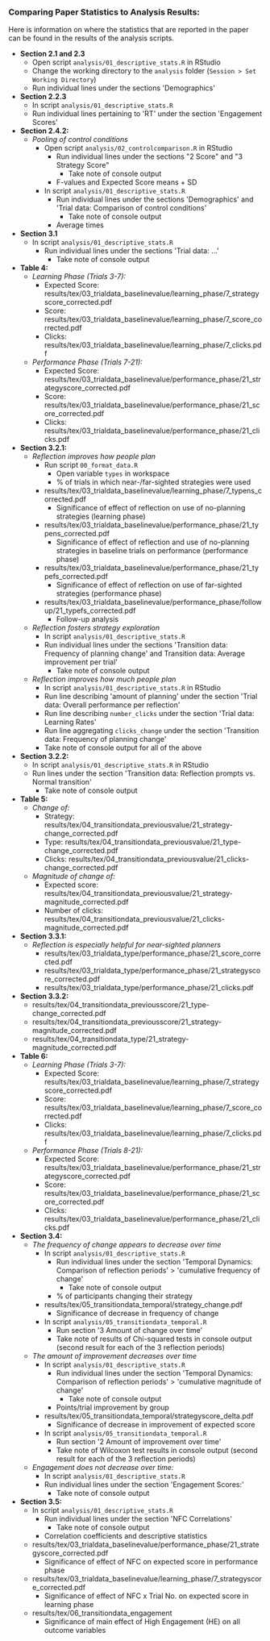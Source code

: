 ### Comparing Paper Statistics to Analysis Results:

Here is information on where the statistics that are reported in the paper can be found in the results of the analysis scripts.

* **Section 2.1 and 2.3**
  * Open script `analysis/01_descriptive_stats.R` in RStudio
  * Change the working directory to the `analysis` folder (`Session > Set Working Directory`)
  * Run individual lines under the sections 'Demographics'
* **Section 2.2.3**
  * In script `analysis/01_descriptive_stats.R`
  * Run individual lines pertaining to 'RT' under the section 'Engagement Scores'
* **Section 2.4.2:**
  * _Pooling of control conditions_
    * Open script `analysis/02_controlcomparison.R` in RStudio
      * Run individual lines under the sections "2 Score" and "3 Strategy Score"
        * Take note of console output
      * F-values and Expected Score means + SD
    * In script `analysis/01_descriptive_stats.R`
      * Run individual lines under the sections 'Demographics' and 'Trial data: Comparison of control conditions'
        * Take note of console output
      * Average times
* **Section 3.1**
  * In script `analysis/01_descriptive_stats.R`
    * Run individual lines under the sections 'Trial data: ...'
      * Take note of console output
* **Table 4:**
  * _Learning Phase (Trials 3-7):_
    * Expected Score: results/tex/03_trialdata_baselinevalue/learning_phase/7_strategyscore_corrected.pdf
    * Score: results/tex/03_trialdata_baselinevalue/learning_phase/7_score_corrected.pdf
    * Clicks: results/tex/03_trialdata_baselinevalue/learning_phase/7_clicks.pdf
  * _Performance Phase (Trials 7-21):_
    * Expected Score: results/tex/03_trialdata_baselinevalue/performance_phase/21_strategyscore_corrected.pdf
    * Score: results/tex/03_trialdata_baselinevalue/performance_phase/21_score_corrected.pdf
    * Clicks: results/tex/03_trialdata_baselinevalue/performance_phase/21_clicks.pdf
* **Section 3.2.1:**
  * _Reflection improves how people plan_
    * Run script `00_format_data.R`
      * Open variable `types` in workspace
      * % of trials in which near-/far-sighted strategies were used
    * results/tex/03_trialdata_baselinevalue/learning_phase/7_typens_corrected.pdf
      * Significance of effect of reflection on use of no-planning strategies (learning phase)
    * results/tex/03_trialdata_baselinevalue/performance_phase/21_typens_corrected.pdf
      * Significance of effect of reflection and use of no-planning strategies in baseline trials on performance (performance phase)
    * results/tex/03_trialdata_baselinevalue/performance_phase/21_typefs_corrected.pdf
      * Significance of effect of reflection on use of far-sighted strategies (performance phase)
    * results/tex/03_trialdata_baselinevalue/performance_phase/followup/21_typefs_corrected.pdf
      * Follow-up analysis
  * _Reflection fosters strategy exploration_
    * In script `analysis/01_descriptive_stats.R`
    * Run individual lines under the sections 'Transition data: Frequency of planning change' and Transition data: Average improvement per trial'
      * Take note of console output 
  * _Reflection improves how much people plan_
    * In script `analysis/01_descriptive_stats.R` in RStudio
    * Run line describing 'amount of planning' under the section 'Trial data: Overall performance per reflection'
    * Run line describing `number_clicks` under the section 'Trial data: Learning Rates'
    * Run line aggregating `clicks_change` under the section 'Transition data: Frequency of planning change'
    * Take note of console output for all of the above
* **Section 3.2.2:**
  * In script `analysis/01_descriptive_stats.R` in RStudio
  * Run lines under the section 'Transition data: Reflection prompts vs. Normal transition'
    * Take note of console output
* **Table 5:**
  * _Change of:_
    * Strategy: results/tex/04_transitiondata_previousvalue/21_strategy-change_corrected.pdf
    * Type: results/tex/04_transitiondata_previousvalue/21_type-change_corrected.pdf
    * Clicks: results/tex/04_transitiondata_previousvalue/21_clicks-change_corrected.pdf
  * _Magnitude of change of:_
    * Expected score: results/tex/04_transitiondata_previousvalue/21_strategy-magnitude_corrected.pdf
    * Number of clicks: results/tex/04_transitiondata_previousvalue/21_clicks-magnitude_corrected.pdf
* **Section 3.3.1:**
  * _Reflection is especially helpful for near-sighted planners_
    * results/tex/03_trialdata_type/performance_phase/21_score_corrected.pdf
    * results/tex/03_trialdata_type/performance_phase/21_strategyscore_corrected.pdf
    * results/tex/03_trialdata_type/performance_phase/21_clicks.pdf
* **Section 3.3.2:**
  * results/tex/04_transitiondata_previousscore/21_type-change_corrected.pdf
  * results/tex/04_transitiondata_previousscore/21_strategy-magnitude_corrected.pdf
  * results/tex/04_transitiondata_type/21_strategy-magnitude_corrected.pdf
* **Table 6:**
  * _Learning Phase (Trials 3-7):_
    * Expected Score: results/tex/03_trialdata_baselinevalue/learning_phase/7_strategyscore_corrected.pdf
    * Score: results/tex/03_trialdata_baselinevalue/learning_phase/7_score_corrected.pdf
    * Clicks: results/tex/03_trialdata_baselinevalue/learning_phase/7_clicks.pdf
  * _Performance Phase (Trials 8-21):_
    * Expected Score: results/tex/03_trialdata_baselinevalue/performance_phase/21_strategyscore_corrected.pdf
    * Score: results/tex/03_trialdata_baselinevalue/performance_phase/21_score_corrected.pdf
    * Clicks: results/tex/03_trialdata_baselinevalue/performance_phase/21_clicks.pdf
* **Section 3.4:**
  * _The frequency of change appears to decrease over time_
    * In script `analysis/01_descriptive_stats.R`
      * Run individual lines under the section 'Temporal Dynamics: Comparison of reflection periods' > 'cumulative frequency of change'
        * Take note of console output
      * % of participants changing their strategy
    * results/tex/05_transitiondata_temporal/strategy_change.pdf
      * Significance of decrease in frequency of change
    * In script `analysis/05_transitiondata_temporal.R`
      * Run section '3 Amount of change over time'
      * Take note of results of Chi-squared tests in console output (second result for each of the 3 reflection periods)
  * _The amount of improvement decreases over time_
    * In script `analysis/01_descriptive_stats.R`
      * Run individual lines under the section 'Temporal Dynamics: Comparison of reflection periods' > 'cumulative magnitude of change'
        * Take note of console output
      * Points/trial improvement by group
    * results/tex/05_transitiondata_temporal/strategyscore_delta.pdf
      * Significance of decrease in improvement of expected score
    * In script `analysis/05_transitiondata_temporal.R`
      * Run section '2 Amount of improvement over time'
      * Take note of Wilcoxon test results in console output (second result for each of the 3 reflection periods)
  * _Engagement does not decrease over time:_
    * In script `analysis/01_descriptive_stats.R`
    * Run individual lines under the section 'Engagement Scores:'
      * Take note of console output
* **Section 3.5:**
  * In script `analysis/01_descriptive_stats.R`
    * Run individual lines under the section 'NFC Correlations'
      * Take note of console output
    * Correlation coefficients and descriptive statistics
  * results/tex/03_trialdata_baselinevalue/performance_phase/21_strategyscore_corrected.pdf
    * Significance of effect of NFC on expected score in performance phase
  * results/tex/03_trialdata_baselinevalue/learning_phase/7_strategyscore_corrected.pdf
    * Significance of effect of NFC x Trial No. on expected score in learning phase
  * results/tex/06_transitiondata_engagement
    * Significance of main effect of High Engagement (HE) on all outcome variables
